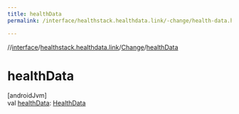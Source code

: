 ```yaml
---
title: healthData
permalink: /interface/healthstack.healthdata.link/-change/health-data.html

---
```

//[interface](/hl_interface.html)/[healthstack.healthdata.link](../index.html)/[Change](index.html)/[healthData](health-data.html)



# healthData



[androidJvm]\
val [healthData](health-data.html): [HealthData](../-health-data/index.html)




